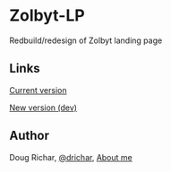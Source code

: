 # Zolbyt-LP
Redbuild/redesign of Zolbyt landing page

## Links

[Current version](http://clientzolbyt.webservicespros.com/)

[New version (dev)](http://ec2-52-91-206-154.compute-1.amazonaws.com/zolbyt-new/)

## Author

Doug Richar, [@drichar](https://twitter.com/drichar), [About me](https://about.me/douglasrichar)
